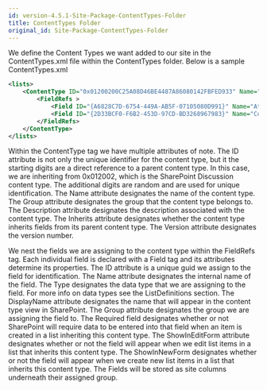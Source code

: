 ```yaml
---
id: version-4.5.1-Site-Package-ContentTypes-Folder
title: ContentTypes Folder
original_id: Site-Package-ContentTypes-Folder
---
```


We define the Content Types we want added to our site in the ContentTypes.xml file within the ContentTypes folder. Below is a sample ContentTypes.xml

```xml
<lists>
	<ContentType ID="0x01200200C25A08D46BE4487A86080142FBFED933" Name="AkuminaDiscussionBoardContentType" Group="Akumina Content Types" Description="Akumina Discussion Board Content Type" Inherits="TRUE" Version="0">
		<FieldRefs >
			<Field ID="{A6828C7D-6754-449A-AB5F-07105080D991}" Name="AttachmentLinks" Type="Note" DisplayName="AttachmentLinks" Group="Akumina Content Types" Required="FALSE" ShowInEditForm="TRUE" ShowInNewForm="TRUE" />
			<Field ID="{2D33BCF0-F6B2-453D-97CD-BD3268967983}" Name="ConfirmArchive" Type="Boolean" DisplayName="ConfirmArchive" Group="Akumina Content Types" Required="FALSE" ShowInEditForm="TRUE" ShowInNewForm="TRUE" />      
		</FieldRefs>
	</ContentType>
</lists>
```
Within the ContentType tag we have multiple attributes of note. The ID attribute is not only the unique identifier for the content type, but it the starting digits are a direct reference to a parent content type. In this case, we are inheriting from 0x012002, which is the SharePoint Discussion content type. The additional digits are random and are used for unique identification. The Name attribute designates the name of the content type. The Group attribute designates the group that the content type belongs to. The Description attribute designates the description associated with the content type. The Inherits attribute designates whether the content type inherits fields from its parent content type. The Version attribute designates the version number.

We nest the fields we are assigning to the content type within the FieldRefs tag. Each individual field is declared with a  Field tag and its attributes determine its properties. The ID attribute is a unique guid we assign to the field for identification. The Name attribute designates the internal name of the field. The Type designates the data type that we are assigning to the field. For more info on data types see the ListDefinitions section. The DisplayName attribute designates the name that will appear in the content type view in SharePoint. The Group attribute designates the group we are assigning the field to. The Required field designates whether or not SharePoint will require data to be entered into that field when an item is created in a list inheriting this content type. The ShowInEditForm attribute designates whether or not the field will appear when we edit list items in a list that inherits this content type. The ShowInNewForm designates whether or not the field will appear when we create new list items in a list that inherits this content type. The Fields will be stored as site columns underneath their assigned group.
